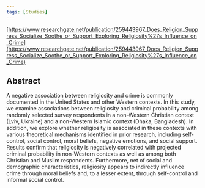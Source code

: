 ```yaml
---
tags: [Studies]
---
```

[https://www.researchgate.net/publication/259443967_Does_Religion_Suppress_Socialize_Soothe_or_Support_Exploring_Religiosity%27s_Influence_on_Crime](https://www.researchgate.net/publication/259443967_Does_Religion_Suppress_Socialize_Soothe_or_Support_Exploring_Religiosity%27s_Influence_on_Crime)

## Abstract

A negative association between religiosity and crime is commonly documented in the United States and other Western contexts. In this study, we examine associations between religiosity and criminal probability among randomly selected survey respondents in a non-Western Christian context (Lviv, Ukraine) and a non-Western Islamic context (Dhaka, Bangladesh). In addition, we explore whether religiosity is associated in these contexts with various theoretical mechanisms identified in prior research, including self-control, social control, moral beliefs, negative emotions, and social support. Results confirm that religiosity is negatively correlated with projected criminal probability in non-Western contexts as well as among both Christian and Muslim respondents. Furthermore, net of social and demographic characteristics, religiosity appears to indirectly influence crime through moral beliefs and, to a lesser extent, through self-control and informal social control.

